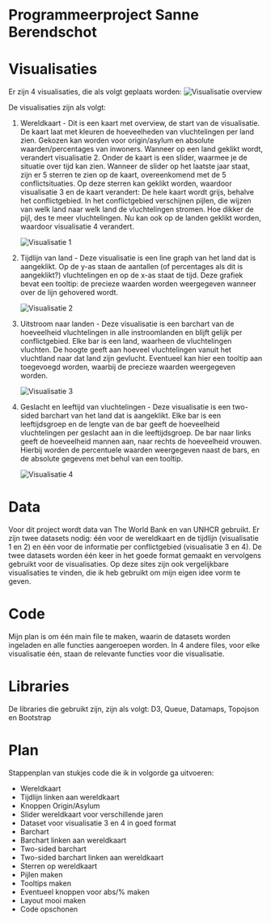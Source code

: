 # Programmeerproject Sanne Berendschot

# Visualisaties
Er zijn 4 visualisaties, die als volgt geplaats worden:
![Visualisatie overview](https://github.com/smeber/Programmeerproject/blob/master/doc/Visualisatie%20overview.jpg)

De visualisaties zijn als volgt:

1. Wereldkaart - 
   Dit is een kaart met overview, de start van de visualisatie.
   De kaart laat met kleuren de hoeveelheden van vluchtelingen per land zien.
   Gekozen kan worden voor origin/asylum en absolute waarden/percentages van inwoners.
   Wanneer op een land geklikt wordt, verandert visualisatie 2.
   Onder de kaart is een slider, waarmee je de situatie over tijd kan zien.
   Wanneer de slider op het laatste jaar staat, zijn er 5 sterren te zien op de kaart, overeenkomend met de 5 conflictsituaties.
   Op deze sterren kan geklikt worden, waardoor visualisatie 3 en de kaart verandert:
   De hele kaart wordt grijs, behalve het conflictgebied.
   In het conflictgebied verschijnen pijlen, die wijzen van welk land naar welk land de vluchtelingen stromen. 
   Hoe dikker de pijl, des te meer vluchtelingen.
   Nu kan ook op de landen geklikt worden, waardoor visualisatie 4 verandert.
   
   ![Visualisatie 1](https://github.com/smeber/Programmeerproject/blob/master/doc/Visualisatie%201.jpg)
      
2. Tijdlijn van land - 
   Deze visualisatie is een line graph van het land dat is aangeklikt.
   Op de y-as staan de aantallen (of percentages als dit is aangeklikt?) vluchtelingen en op de x-as staat de tijd.
   Deze grafiek bevat een tooltip: de precieze waarden worden weergegeven wanneer over de lijn gehovered wordt.
   
   ![Visualisatie 2](https://github.com/smeber/Programmeerproject/blob/master/doc/Visualisatie%202%20nieuw.jpg)
   
3. Uitstroom naar landen - 
   Deze visualisatie is een barchart van de hoeveelheid vluchtelingen in alle instroomlanden en blijft gelijk per conflictgebied.
   Elke bar is een land, waarheen de vluchtelingen vluchten.
   De hoogte geeft aan hoeveel vluchtelingen vanuit het vluchtland naar dat land zijn gevlucht.
   Eventueel kan hier een tooltip aan toegevoegd worden, waarbij de precieze waarden weergegeven worden.
   
   ![Visualisatie 3](https://github.com/smeber/Programmeerproject/blob/master/doc/Visualisatie%203%20nieuw.jpg)
   
4. Geslacht en leeftijd van vluchtelingen - 
   Deze visualisatie is een two-sided barchart van het land dat is aangeklikt.
   Elke bar is een leeftijdsgroep en de lengte van de bar geeft de hoeveelheid vluchtelingen per geslacht aan in die leeftijdsgroep.
   De bar naar links geeft de hoeveelheid mannen aan, naar rechts de hoeveelheid vrouwen.
   Hierbij worden de percentuele waarden weergegeven naast de bars, en de absolute gegevens met behul van een tooltip.
   
   ![Visualisatie 4](https://github.com/smeber/Programmeerproject/blob/master/doc/Visualisatie%204%20nieuw.jpg)

# Data
Voor dit project wordt data van The World Bank en van UNHCR gebruikt. 
Er zijn twee datasets nodig: één voor de wereldkaart en de tijdlijn (visualisatie 1 en 2) en één voor de informatie per conflictgebied (visualisatie 3 en 4). 
De twee datasets worden één keer in het goede format gemaakt en vervolgens gebruikt voor de visualisaties.
Op deze sites zijn ook vergelijkbare visualisaties te vinden, die ik heb gebruikt om mijn eigen idee vorm te geven.

# Code
Mijn plan is om één main file te maken, waarin de datasets worden ingeladen en alle functies aangeroepen worden. 
In 4 andere files, voor elke visualisatie één, staan de relevante functies voor die visualisatie.

# Libraries
De libraries die gebruikt zijn, zijn als volgt: D3, Queue, Datamaps, Topojson en Bootstrap

# Plan
Stappenplan van stukjes code die ik in volgorde ga uitvoeren:
- Wereldkaart 
- Tijdlijn linken aan wereldkaart
- Knoppen Origin/Asylum
- Slider wereldkaart voor verschillende jaren
- Dataset voor visualisatie 3 en 4 in goed format
- Barchart
- Barchart linken aan wereldkaart
- Two-sided barchart
- Two-sided barchart linken aan wereldkaart
- Sterren op wereldkaart
- Pijlen maken
- Tooltips maken
- Eventueel knoppen voor abs/% maken
- Layout mooi maken
- Code opschonen
